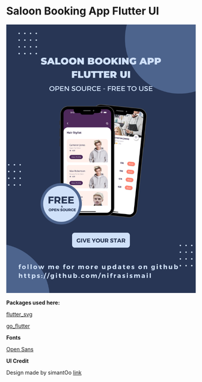 # Saloon Booking App Flutter UI

![My Image](snapshots/banner-1.png)

**Packages used here:**

[flutter_svg](https://pub.dev/packages/flutter_svg) 

[go_flutter](https://pub.dev/packages/go_router) 

**Fonts**

[Open Sans](https://fonts.google.com/specimen/Open+Sans) 

**UI Credit**

Design made by simantOo [link](https://www.uplabs.com/posts/salon-booking-app-19c14cba-d00d-4937-a062-cf7c6e16113f)
